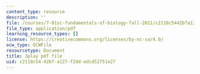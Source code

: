 ```yaml
---
content_type: resource
description: ''
file: /courses/7-01sc-fundamentals-of-biology-fall-2011/c2118c5442bfa127f28dedcd52751e27_2TL8rY9Rc_A.pdf
file_type: application/pdf
learning_resource_types: []
license: https://creativecommons.org/licenses/by-nc-sa/4.0/
ocw_type: OCWFile
resourcetype: Document
title: 3play pdf file
uid: c2118c54-42bf-a127-f28d-edcd52751e27
---
```


